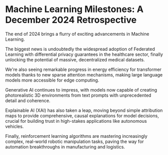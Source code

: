 # Machine Learning Milestones: A December 2024 Retrospective

The end of 2024 brings a flurry of exciting advancements in Machine Learning.

The biggest news is undoubtedly the widespread adoption of Federated Learning with differential privacy guarantees in the healthcare sector, finally unlocking the potential of massive, decentralized medical datasets.

We're also seeing remarkable progress in energy efficiency for transformer models thanks to new sparse attention mechanisms, making large language models more accessible for edge computing.

Generative AI continues to impress, with models now capable of creating photorealistic 3D environments from text prompts with unprecedented detail and coherence.

Explainable AI (XAI) has also taken a leap, moving beyond simple attribution maps to provide comprehensive, causal explanations for model decisions, crucial for building trust in high-stakes applications like autonomous vehicles.

Finally, reinforcement learning algorithms are mastering increasingly complex, real-world robotic manipulation tasks, paving the way for automation breakthroughs in manufacturing and logistics.
